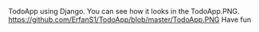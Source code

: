 TodoApp using Django.
You can see how it looks in the TodoApp.PNG.
https://github.com/ErfanS1/TodoApp/blob/master/TodoApp.PNG
Have fun
